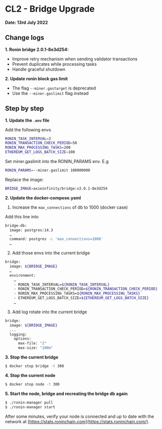 # CL2 - Bridge Upgrade 

**Date: 13rd July 2022**

## Change logs

**1. Ronin bridge 2.0.1-8e3d254:**
- Improve retry mechanism when sending validator transactions
- Prevent duplicates while processing tasks
- Handle graceful shutdown

**2. Update ronin block gas limit**
- The flag `--miner.gastarget` is deprecated
- Use the `--miner.gaslimit` flag instead

## Step by step

**1. Update the `.env` file**

Add the following envs

```bash
RONIN_TASK_INTERVAL=3
RONIN_TRANSACTION_CHECK_PERIOD=50
RONIN_MAX_PROCESSING_TASKS=200
ETHEREUM_GET_LOGS_BATCH_SIZE=100
```

Set miner.gaslimit into the RONIN_PARAMS env. E.g

```bash
RONIN_PARAMS=--miner.gaslimit 100000000
```

Replace the image:

```bash
BRIDGE_IMAGE=axieinfinity/bridge:v2.0.1-8e3d254
```

**2. Update the docker-compose.yaml**
    
  1. Increase the `max_connections` of db to 1000 (docker case)
  
  Add this line into
  
  ```bash
  bridge-db:
    image: postgres:14.3
    …
    command: postgres -c 'max_connections=1000'
    …
  ```
  
  2. Add those envs into the current bridge
  
  ```bash
  bridge:
    image: ${BRIDGE_IMAGE}
    …
    environment:
      …
      - RONIN_TASK_INTERVAL=${RONIN_TASK_INTERVAL}
      - RONIN_TRANSACTION_CHECK_PERIOD=${RONIN_TRANSACTION_CHECK_PERIOD}
      - RONIN_MAX_PROCESSING_TASKS=${RONIN_MAX_PROCESSING_TASKS}
      - ETHEREUM_GET_LOGS_BATCH_SIZE=${ETHEREUM_GET_LOGS_BATCH_SIZE}
      …
  ```
  3. Add log rotate  into the current bridge

  ```bash
  bridge:
    image: ${BRIDGE_IMAGE}
    ...
    logging:
      options:
        max-file: "2"
        max-size: "100m"
  ```
**3. Stop the current bridge**

```bash
$ docker stop bridge -t 300
```

**4. Stop the current node**

```bash
$ docker stop node -t 300
```

**5. Start the node, bridge and recreating the bridge db again**

```bash
$ ./ronin-manager pull
$ ./ronin-manager start
```

After some minutes, verify your node is connected and up to date with the network at [https://stats.roninchain.com](https://stats.roninchain.com/).